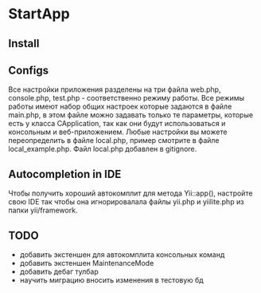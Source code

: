StartApp
========

Install
-------

Configs
-------
Все настройки приложения разделены на три файла web.php, console.php, test.php - соответственно режиму
работы. Все режимы работы имеют набор общих настроек которые задаются в файле main.php, в этом файле
можно задавать только те параметры, которые есть у класса CApplication, так как они будут использоваться
и консольным и веб-приложением. Любые настройки вы можете переопределить в файле local.php, пример
смотрите в файле local_example.php. Файл local.php добавлен в gitignore.

Autocompletion in IDE
---------------------
Чтобы получить хороший автокомплит для метода Yii::app(), настройте свою IDE так чтобы
она игнорировалала файлы yii.php и yiilite.php из папки yii/framework.

TODO
----
+ добавить экстеншен для автокомплита консольных команд
+ добавить экстеншен MaintenanceMode
+ добавить дебаг тулбар
+ научить миграцию вносить изменения в тестовую бд
